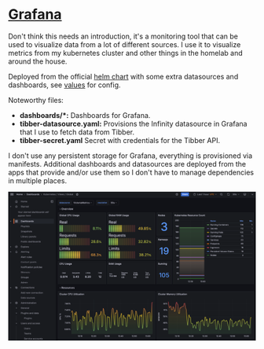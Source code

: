 # [Grafana](https://grafana.com/)

Don't think this needs an introduction, it's a monitoring tool that can be used to visualize data from a lot of different sources. I use it to visualize metrics from my kubernetes cluster and other things in the homelab and around the house.

Deployed from the official [helm chart](https://grafana.github.io/helm-charts) with some extra datasources and dashboards, see [values](./manifests/values.yaml) for config.

Noteworthy files:

- **dashboards/\*:** Dashboards for Grafana.
- **tibber-datasource.yaml:** Provisions the Infinity datasource in Grafana that I use to fetch data from Tibber.
- **tibber-secret.yaml** Secret with credentials for the Tibber API.

I don't use any persistent storage for Grafana, everything is provisioned via manifests. Additional dashboards and datasources are deployed from the apps that provide and/or use them so I don't have to manage dependencies in multiple places.

![Grafana overview](/assets/images/grafana-overview.png)
